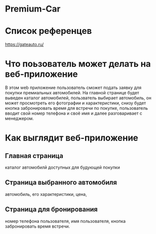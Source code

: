 # Premium-Car
# Список референцев
https://gateauto.ru/
# Что поьзователь может делать на веб-приложение
В этом web приложение пользователь сможет подать заявку для покупки премиальных автомобилей.
На главной странице будет выведен каталог автомобилей, пользватель выбирает автомобиль, он может просмотреть его фотографии и характеристики, 
снизу будет кнопка забронировать время для встречи по покупке, пользователь вводит свой номер телефона и своё имя и далее разговаривает с менеджером.
# Как выглядит веб-приложение
## Главная страница
каталог автомобилй доступных для будующей покупки
## Страница выбранного автомобиля 
автомобиль, его характеристики, цена,
## Страница для бронирования
номер телефона пользователя, имя пользователя, кнопка забронировать время встречи.
